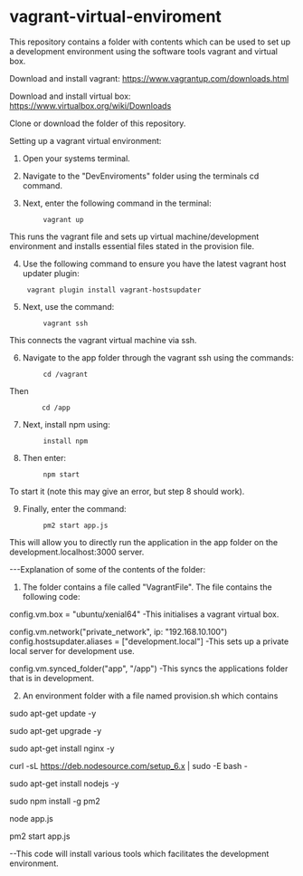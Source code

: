 # vagrant-virtual-enviroment

This repository contains a folder with contents which can be used to set up a development environment using the software tools vagrant and virtual box.


Download and install vagrant:
https://www.vagrantup.com/downloads.html

Download and install virtual box:
https://www.virtualbox.org/wiki/Downloads

Clone or download the folder of this repository.


Setting up a vagrant virtual environment:

1) Open your systems terminal.

2) Navigate to the "DevEnviroments" folder using the terminals cd command.

3) Next, enter the following command in the terminal: 
		
			vagrant up

This runs the vagrant file and sets up virtual machine/development environment and installs essential files stated in the provision file.

4) Use the following command to ensure you have the latest vagrant host updater plugin:
		
		vagrant plugin install vagrant-hostsupdater 

5) Next, use the command:
			
			vagrant ssh

This connects the vagrant virtual machine via ssh.

6) Navigate to the app folder through the vagrant ssh using the commands:

			cd /vagrant
Then

			cd /app
			
7) Next, install npm using:

			install npm
8) Then enter:

			npm start
To start it (note this may give an error, but step 8 should work).

9) Finally, enter the command:

			pm2 start app.js
			
This will allow you to directly run the application in the app folder on the development.localhost:3000 server.




---Explanation of some of the contents of the folder:
1) The folder contains a file called "VagrantFile".
The file contains the following code:

config.vm.box = "ubuntu/xenial64"
-This initialises a vagrant virtual box.

 
config.vm.network("private_network", ip: "192.168.10.100")
config.hostsupdater.aliases = ["development.local"]
-This sets up a private local server for development use. 

config.vm.synced_folder("app", "/app")
-This syncs the applications folder that is in development.


2) An environment folder with a file named provision.sh which contains

sudo apt-get update -y

sudo apt-get upgrade -y

sudo apt-get install nginx -y

curl -sL https://deb.nodesource.com/setup_6.x | sudo -E bash -

sudo apt-get install nodejs -y

sudo npm install -g pm2

node app.js

pm2 start app.js

--This code will install various tools which facilitates the development environment.

